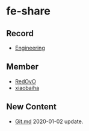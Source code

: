 
# fe-share

<!-- RECORD-START -->
## Record
* [Engineering](https://github.com/fff455/fe-share/tree/master/Engineering)
<!-- RECORD-END -->

<!-- MEMBER-START -->
## Member
* [RedOvO](https://github.com/RedOvO)
* [xiaobaiha](https://github.com/xiaobaiha)
<!-- MEMBER-END -->

<!-- NEW CONTENT-START -->
## New Content
* [Git.md](https://github.com/fff455/fe-share/tree/master/Engineering/Git.md) 2020-01-02 update.
<!-- NEW CONTENT-END -->

